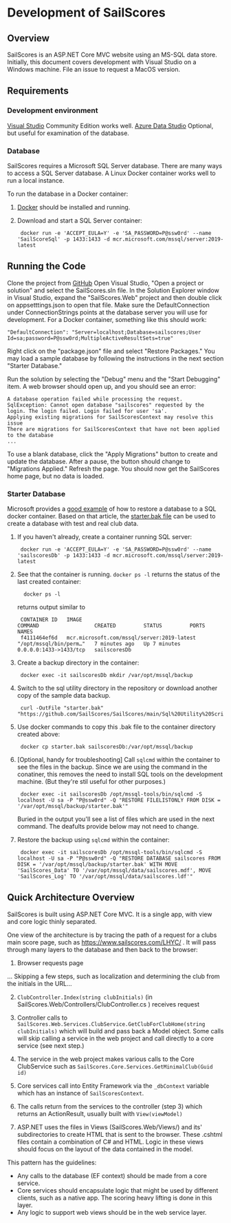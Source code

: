 
# Development of SailScores

## Overview

SailScores is an ASP.NET Core MVC website using an MS-SQL data store. Initially, this document covers development with Visual Studio on a Windows machine. File an issue to request a MacOS version.

## Requirements

### Development environment
[Visual Studio](https://visualstudio.microsoft.com/) Community Edition works well.
[Azure Data Studio](https://docs.microsoft.com/en-us/sql/azure-data-studio/download-azure-data-studio?view=sql-server-ver15) Optional, but useful for examination of the database.

### Database
SailScores requires a Microsoft SQL Server database. There are many ways to access a SQL Server database. A Linux Docker container works well to run a local instance.

To run the database in a Docker container:
1. [Docker](https://www.docker.com/get-started) should be installed and running.
2. Download and start a SQL Server container:

        docker run -e 'ACCEPT_EULA=Y' -e 'SA_PASSWORD=P@ssw0rd' --name 'SailScoreSql' -p 1433:1433 -d mcr.microsoft.com/mssql/server:2019-latest

## Running the Code

Clone the project from [GitHub](https://github.com/SailScores/SailScores/)
Open Visual Studio, "Open a project or solution" and select the SailScores.sln file.
In the Solution Explorer window in Visual Studio, expand the "SailScores.Web" project and then double click on appsetttings.json to open that file. Make sure the DefaultConnection under ConnectionStrings points at the database server you will use for development. For a Docker container, something like this should work:

    "DefaultConnection": "Server=localhost;Database=sailscores;User Id=sa;password=P@ssw0rd;MultipleActiveResultSets=true"

Right click on the "package.json" file and select "Restore Packages." You may
load a sample database by following the instructions in the next section "Starter Database."

Run the solution by selecting the "Debug" menu and the "Start Debugging" item.
A web browser should open up, and you should see an error:
    
    A database operation failed while processing the request.
    SqlException: Cannot open database "sailscores" requested by the login. The login failed. Login failed for user 'sa'.
    Applying existing migrations for SailScoresContext may resolve this issue
    There are migrations for SailScoresContext that have not been applied to the database
    ...

To use a blank database, click the "Apply Migrations" button to create and update the database. After a pause, the button should change to "Migrations Applied." Refresh the page. You should now get the SailScores home page, but no data is loaded.

### Starter Database

Microsoft provides a [good example](https://docs.microsoft.com/en-us/sql/linux/tutorial-restore-backup-in-sql-server-container?view=sql-server-ver15) of how to restore a database to a SQL docker container. Based on that article, the [starter.bak file](https://github.com/SailScores/SailScores/main/Sql%20Utility%20Scripts/starter.bak) can be used to create a database with test and real club data.

1. If you haven't already, create a container running SQL server:


        docker run -e 'ACCEPT_EULA=Y' -e 'SA_PASSWORD=P@ssw0rd' --name 'sailscoresDb' -p 1433:1433 -d mcr.microsoft.com/mssql/server:2019-latest

2. See that the container is running. `docker ps -l` returns the status of the last created container:

         docker ps -l

   returns output similar to

        CONTAINER ID   IMAGE                                        COMMAND                  CREATED         STATUS         PORTS                    NAMES
        f4111464ef6d   mcr.microsoft.com/mssql/server:2019-latest   "/opt/mssql/bin/perm…"   7 minutes ago   Up 7 minutes   0.0.0.0:1433->1433/tcp   sailscoresDb

3. Create a backup directory in the container:

        docker exec -it sailscoresDb mkdir /var/opt/mssql/backup

4. Switch to the sql utility directory in the repository or download another copy of the sample data backup.

        curl -OutFile "starter.bak" "https://github.com/SailScores/SailScores/main/Sql%20Utility%20Scripts/starter.bak"

5. Use docker commands to copy this .bak file to the container directory created above:

        docker cp starter.bak sailscoresDb:/var/opt/mssql/backup

6. [Optional, handy for troubleshooting] Call `sqlcmd` within the container to see the files in the backup. Since we are using the command in the conatiner, this removes the need to install SQL tools on the development machine. (But they're stil useful for other purposes.)

        docker exec -it sailscoresDb /opt/mssql-tools/bin/sqlcmd -S localhost -U sa -P "P@ssw0rd" -Q "RESTORE FILELISTONLY FROM DISK = '/var/opt/mssql/backup/starter.bak'"

    Buried in the output you'll see a list of files which are used in the next command. The deafults provide below may not need to change.

7. Restore the backup using `sqlcmd` within the container:

        docker exec -it sailscoresDb /opt/mssql-tools/bin/sqlcmd -S localhost -U sa -P "P@ssw0rd" -Q "RESTORE DATABASE sailscores FROM DISK = '/var/opt/mssql/backup/starter.bak' WITH MOVE 'SailScores_Data' TO '/var/opt/mssql/data/sailscores.mdf', MOVE 'SailScores_Log' TO '/var/opt/mssql/data/sailscores.ldf'"


## Quick Architecture Overview

SailScores is built using ASP.NET Core MVC. It is a single app, with view and core logic thinly separated.

One view of the architecture is by tracing the path of a request for a clubs main score page, such as https://www.sailscores.com/LHYC/ . It will pass through many layers to the database and then back to the browser:
    
  1. Browser requests page

  ... Skipping a few steps, such as localization and determining the club from the initials in the URL...

  2. `ClubController.Index(string clubInitials)` (in SailScores.Web/Controllers/ClubController.cs ) receives request

  3. Controller calls to `SailScores.Web.Services.ClubService.GetClubForClubHome(string clubInitials)` which will build and pass back a Model object. Some calls will skip calling a service in the web project and call directly to a core service (see next step.)

  4. The service in the web project makes various calls to the Core ClubService such as `SailScores.Core.Services.GetMinimalClub(Guid id)`

  5. Core services call into Entity Framework via the `_dbContext` variable which has an instance of `SailScoresContext`.

  6. The calls return from the services to the controller (step 3) which returns an ActionResult, usually built with `View(viewModel)`

  7. ASP.NET uses the files in Views (SailScores.Web/Views/) and its' subdirectories to create HTML that is sent to the browser. These .cshtml files contain a combination of C# and HTML. Logic in these views should focus on the layout of the data contained in the model.

This pattern has the guidelines:

 - Any calls to the database (EF context) should be made from a core service.
 - Core services should encapsulate logic that might be used by different clients, such as a native app. The scoring heavy lifting is done in this layer.
 - Any logic to support web views should be in the web service layer.
